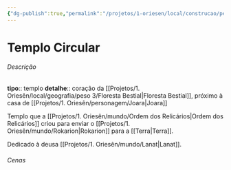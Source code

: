 ```yaml
---
{"dg-publish":true,"permalink":"/projetos/1-oriesen/local/construcao/peso-5/templo-circular/"}
---
```



# Templo Circular

###### Descrição
**tipo**:: templo
**detalhe**:: coração da [[Projetos/1. Oriesên/local/geografia/peso 3/Floresta Bestial|Floresta Bestial]], próximo à casa de [[Projetos/1. Oriesên/personagem/Joara|Joara]]

Templo que a [[Projetos/1. Oriesên/mundo/Ordem dos Relicários|Ordem dos Relicários]] criou para enviar o [[Projetos/1. Oriesên/mundo/Rokarion|Rokarion]] para a [[Terra|Terra]].

Dedicado à deusa [[Projetos/1. Oriesên/mundo/Lanat|Lanat]].


###### Cenas

